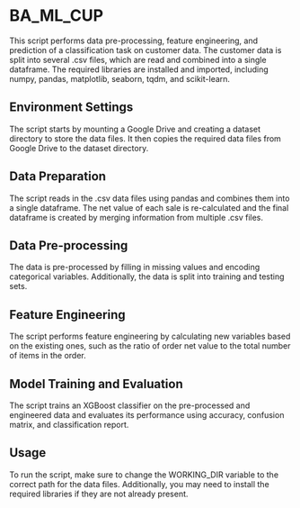 # BA_ML_CUP

This script performs data pre-processing, feature engineering, and prediction of a classification task on customer data. The customer data is split into several .csv files, which are read and combined into a single dataframe. The required libraries are installed and imported, including numpy, pandas, matplotlib, seaborn, tqdm, and scikit-learn.

## Environment Settings
The script starts by mounting a Google Drive and creating a dataset directory to store the data files. It then copies the required data files from Google Drive to the dataset directory.

## Data Preparation
The script reads in the .csv data files using pandas and combines them into a single dataframe. The net value of each sale is re-calculated and the final dataframe is created by merging information from multiple .csv files.

## Data Pre-processing
The data is pre-processed by filling in missing values and encoding categorical variables. Additionally, the data is split into training and testing sets.

## Feature Engineering
The script performs feature engineering by calculating new variables based on the existing ones, such as the ratio of order net value to the total number of items in the order.

## Model Training and Evaluation
The script trains an XGBoost classifier on the pre-processed and engineered data and evaluates its performance using accuracy, confusion matrix, and classification report.

## Usage
To run the script, make sure to change the WORKING_DIR variable to the correct path for the data files. Additionally, you may need to install the required libraries if they are not already present.
